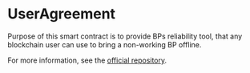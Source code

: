 <h1 class="clause">UserAgreement</h1>

Purpose of this smart contract is to provide BPs reliability tool, that any blockchain user can use to bring a non-working BP offline.

For more information, see the [official repository](https://github.com/cryptosuviio/bp-kicker).
